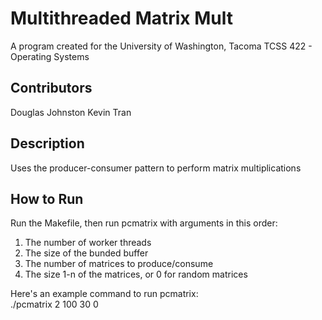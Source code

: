 # Multithreaded Matrix Mult
A program created for the University of Washington, Tacoma TCSS 422 - Operating Systems

## Contributors
Douglas Johnston
Kevin Tran

## Description
Uses the producer-consumer pattern to perform matrix multiplications

## How to Run
Run the Makefile, then run pcmatrix with arguments in this order:
1. The number of worker threads
2. The size of the bunded buffer
3. The number of matrices to produce/consume
4. The size 1-n of the matrices, or 0 for random matrices

Here's an example command to run pcmatrix:\
./pcmatrix 2 100 30 0
